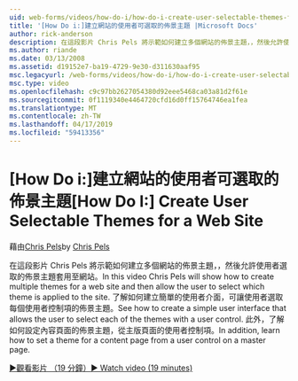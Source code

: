 ```yaml
---
uid: web-forms/videos/how-do-i/how-do-i-create-user-selectable-themes-for-a-web-site
title: '[How Do i:]建立網站的使用者可選取的佈景主題 |Microsoft Docs'
author: rick-anderson
description: 在這段影片 Chris Pels 將示範如何建立多個網站的佈景主題，，然後允許使用者選取的佈景主題套用至網站。 請參閱如何...
ms.author: riande
ms.date: 03/13/2008
ms.assetid: d19152e7-ba19-4729-9e30-d311630aaf95
msc.legacyurl: /web-forms/videos/how-do-i/how-do-i-create-user-selectable-themes-for-a-web-site
msc.type: video
ms.openlocfilehash: c9c97bb2627054380d92eee5468ca03a81d2f61e
ms.sourcegitcommit: 0f1119340e4464720cfd16d0ff15764746ea1fea
ms.translationtype: MT
ms.contentlocale: zh-TW
ms.lasthandoff: 04/17/2019
ms.locfileid: "59413356"
---
```

# <a name="how-do-i-create-user-selectable-themes-for-a-web-site"></a><span data-ttu-id="90866-104">[How Do i:]建立網站的使用者可選取的佈景主題</span><span class="sxs-lookup"><span data-stu-id="90866-104">[How Do I:] Create User Selectable Themes for a Web Site</span></span>

<span data-ttu-id="90866-105">藉由[Chris Pels](https://twitter.com/chrispels)</span><span class="sxs-lookup"><span data-stu-id="90866-105">by [Chris Pels](https://twitter.com/chrispels)</span></span>

<span data-ttu-id="90866-106">在這段影片 Chris Pels 將示範如何建立多個網站的佈景主題，，然後允許使用者選取的佈景主題套用至網站。</span><span class="sxs-lookup"><span data-stu-id="90866-106">In this video Chris Pels will show how to create multiple themes for a web site and then allow the user to select which theme is applied to the site.</span></span> <span data-ttu-id="90866-107">了解如何建立簡單的使用者介面，可讓使用者選取每個使用者控制項的佈景主題。</span><span class="sxs-lookup"><span data-stu-id="90866-107">See how to create a simple user interface that allows the user to select each of the themes with a user control.</span></span> <span data-ttu-id="90866-108">此外，了解如何設定內容頁面的佈景主題，從主版頁面的使用者控制項。</span><span class="sxs-lookup"><span data-stu-id="90866-108">In addition, learn how to set a theme for a content page from a user control on a master page.</span></span>

[<span data-ttu-id="90866-109">&#9654;觀看影片 （19 分鐘）</span><span class="sxs-lookup"><span data-stu-id="90866-109">&#9654; Watch video (19 minutes)</span></span>](https://channel9.msdn.com/Blogs/ASP-NET-Site-Videos/how-do-i-create-user-selectable-themes-for-a-web-site)
